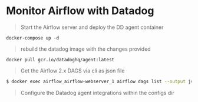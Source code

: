 # Monitor Airflow with Datadog

> Start the Airflow server and deploy the DD agent container

```shell script
docker-compose up -d
```

>  rebuild the datadog image with the changes provided

`docker pull gcr.io/datadoghq/agent:latest`

> Get the Airflow 2.x DAGS via cli as json file

```bash
$ docker exec airflow_airflow-webserver_1 airflow dags list --output json > dagid.json
```

> Configure the Datadog agent integrations within the configs dir


